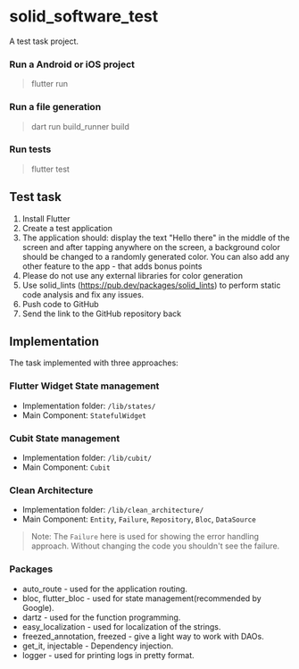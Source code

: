 # solid_software_test

A test task project.

### Run a Android or iOS project

> flutter run

### Run a file generation

> dart run build_runner build

### Run tests

> flutter test

## Test task

1. Install Flutter
2. Create a test application
3. The application should: display the text "Hello there" in the middle of the screen and after tapping anywhere on the screen, a background color should be changed to a randomly generated color. You can also add any other feature to the app - that adds bonus points
4. Please do not use any external libraries for color generation
5. Use solid_lints (https://pub.dev/packages/solid_lints) to perform static code analysis and fix any issues.
6. Push code to GitHub
7. Send the link to the GitHub repository back

## Implementation

The task implemented with three approaches:

### Flutter Widget State management
- Implementation folder: `/lib/states/`
- Main Component:  `StatefulWidget` 
  
### Cubit State management
- Implementation folder: `/lib/cubit/`
- Main Component:  `Cubit` 
  
### Clean Architecture
- Implementation folder: `/lib/clean_architecture/`
- Main Component:  `Entity`, `Failure`, `Repository`, `Bloc`, `DataSource` 

> Note: The `Failure` here is used for showing the error handling approach. Without changing the code you shouldn't see the failure.

### Packages
- auto_route - used for the application routing.
- bloc, flutter_bloc - used for state management(recommended by Google).
- dartz - used for the function programming. 
- easy_localization - used for localization of the strings.
- freezed_annotation, freezed - give a light way to work with DAOs.
- get_it, injectable - Dependency injection. 
- logger - used for printing logs in pretty format.

